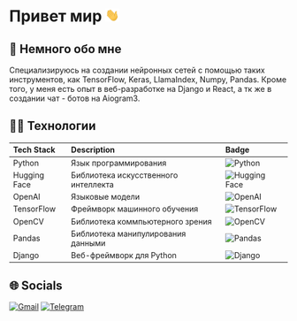 # Привет мир <img src="https://github.com/Vadim-Kolesnikov/Vadim-Kolesnikov/blob/main/hand.gif" width="25">

## 🧾 Немного обо мне

Специализируюсь на создании нейронных сетей с помощью таких инструментов, как TensorFlow, Keras, LlamaIndex, Numpy, Pandas. Кроме того, у меня есть опыт в веб-разработке на Django и React, а тк же в создании чат - ботов на Aiogram3.

## 🧑‍💻 Технологии

<div>

| Tech Stack       | Description                          | Badge                                                                                               |
| :--------------- | :------------------------------------| :-------------------------------------------------------------------------------------------------- |
| Python           | Язык программирования                | ![Python](https://img.shields.io/badge/Python-Programming%20Language-blue)                          |
| Hugging Face     | Библиотека искусственного интеллекта	| ![Hugging Face](https://img.shields.io/badge/Hugging%20Face-AI%20Library-ff69b4)                    |
| OpenAI           | Языковые модели                      | ![OpenAI](https://img.shields.io/badge/OpenAI-Language%20Models-00cc55)                             |
| TensorFlow       | Фреймворк машинного обучения         | ![TensorFlow](https://img.shields.io/badge/TensorFlow-Machine%20Learning-blue)                      |
| OpenCV           | Библиотека коммпьютерного зрения     | ![OpenCV](https://img.shields.io/badge/OpenCV-Computer%20Vision-brightgreen)                        |
| Pandas           | Библиотека манипулирования данными   | ![Pandas](https://img.shields.io/badge/Pandas-Data%20Manipulation-blueviolet)                       |
| Django           | Веб-фреймворк для Python             | ![Django](https://img.shields.io/badge/Django-Web%20Framework-yellow)                               |
</div>


## 🌐 Socials

[![Gmail](https://img.shields.io/static/v1?message=Gmail&logo=gmail&label=&color=D14836&logoColor=white&labelColor=&style=for-the-badge)](koleso3576@gmail.com)
[![Telegram](https://img.shields.io/static/v1?message=Telegram&logo=telegram&label=&color=30A0E0&logoColor=white&labelColor=&style=for-the-badge)](https://t.me/vadim_132132)
